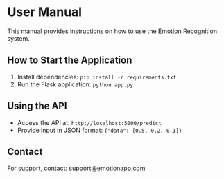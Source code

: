 
# User Manual
This manual provides instructions on how to use the Emotion Recognition system.

## How to Start the Application
1. Install dependencies: `pip install -r requirements.txt`
2. Run the Flask application: `python app.py`

## Using the API
- Access the API at: `http://localhost:5000/predict`
- Provide input in JSON format: `{"data": [0.5, 0.2, 0.1]}`

## Contact
For support, contact: support@emotionapp.com
